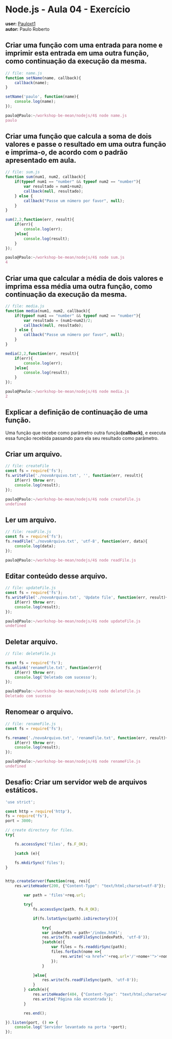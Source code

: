 # Node.js - Aula 04 - Exercício
**user:** [Pauloxt1](https://github.com/Pauloxt1)<br>
**autor:** Paulo Roberto


## Criar uma função com uma entrada para nome e imprimir esta entrada em uma outra função, como continuação da execução da mesma.  
```js
// file: name.js
function setName(name, callback){
	callback(name);
}

setName('paulo', function(name){
	console.log(name);
});
```
```js
paulo@Paulo:~/workshop-be-mean/nodejs/4$ node name.js
paulo
```
## Criar uma função que calcula a soma de dois valores e passe o resultado em uma outra função e imprima-o, de acordo com o padrão apresentado em aula.
```js
// file: sum.js
function sum(num1, num2, callback){
	if(typeof num1 == "number" && typeof num2 == "number"){
		var resultado = num1+num2;
		callback(null, resultado);
	} else {
		callback("Passe um número por favor", null);
	}
}

sum(2,2,function(err, result){
	if(err){
		console.log(err);
	}else{
		console.log(result);
	}
});
```

```js
paulo@Paulo:~/workshop-be-mean/nodejs/4$ node sum.js 
4
```

## Criar uma que calcular a média de dois valores e imprima essa média uma outra função, como continuação da execução da mesma.  
```js
// file: media.js
function media(num1, num2, callback){
	if(typeof num1 == "number" && typeof num2 == "number"){
		var resultado = (num1+num2)/2;
		callback(null, resultado);
	} else {
		callback("Passe um número por favor", null);
	}
}

media(2,2,function(err, result){
	if(err){
		console.log(err);
	}else{
		console.log(result);
	}
});
```
```js
paulo@Paulo:~/workshop-be-mean/nodejs/4$ node media.js 
2
```
## Explicar a definição de continuação de uma função. 
Uma função que recebe como parâmetro outra função<b>(callback)</b>, e executa essa função recebida passando para ela
seu resultado como parâmetro.

## Criar um arquivo.
```js
// file: createFile
const fs = require('fs');
fs.writeFile('./novoArquivo.txt', '', function(err, result){
	if(err) throw err;
	console.log(result);
});
```

```js
paulo@Paulo:~/workshop-be-mean/nodejs/4$ node createFile.js
undefined
```

## Ler um arquivo.
```js
// file: readFile.js
const fs = require('fs');
fs.readFile('./novoArquivo.txt', 'utf-8', function(err, data){
	console.log(data);
});
```

```js
paulo@Paulo:~/workshop-be-mean/nodejs/4$ node readFile.js 


```
## Editar conteúdo desse arquivo.
```js
// file: updateFile.js
const fs = require('fs');
fs.writeFile('./novoArquivo.txt', 'Update file', function(err, result){
    if(err) throw err;
    console.log(result);
});
```
```js
paulo@Paulo:~/workshop-be-mean/nodejs/4$ node updateFile.js
undefined
```
## Deletar arquivo.
```js
// file: deleteFile.js

const fs = require('fs');
fs.unlink('renameFile.txt', function(err){
	if(err) throw err;
	console.log('Deletado com sucesso');
});
```

```js
paulo@Paulo:~/workshop-be-mean/nodejs/4$ node deleteFile.js 
Deletado com sucesso
```

## Renomear o arquivo.
```js
// file: renameFile.js
const fs = require('fs');

fs.rename('./novoArquivo.txt', 'renameFile.txt', function(err, result){
	if(err) throw err;
	console.log(result);
});
```
```js
paulo@Paulo:~/workshop-be-mean/nodejs/4$ node renameFile.js
undefined
```

## Desafio: Criar um servidor web de arquivos estáticos.
```js
'use strict';

const http = require('http'), 
fs = require('fs'), 
port = 3000;

// create directory for files.
try{

	fs.accessSync('files', fs.F_OK);

	}catch (e){

	fs.mkdirSync('files');
}


http.createServer(function(req, res){
	res.writeHeader(200, {"Content-Type": "text/html;charset=utf-8"});

		var path = 'files'+req.url;

		try{
			fs.accessSync(path, fs.R_OK);

			if(fs.lstatSync(path).isDirectory()){

				try{
				var indexPath = path+'/index.html';
				res.write(fs.readFileSync(indexPath, 'utf-8'));
				}catch(e){
					var files = fs.readdirSync(path);
					files.forEach(nome =>{
						res.write('<a href="'+req.url+'/'+nome+'">'+nome+'</a>');
					});
				}

			}else{
				res.write(fs.readFileSync(path, 'utf-8'));
			}
		} catch(e){
			res.writeHeader(404, {"Content-Type": "text/html;charset=utf-8"});
			res.write('Página não encontrada');
		}

		res.end();

}).listen(port, () => {
	console.log('Servidor levantado na porta '+port);
});
```
